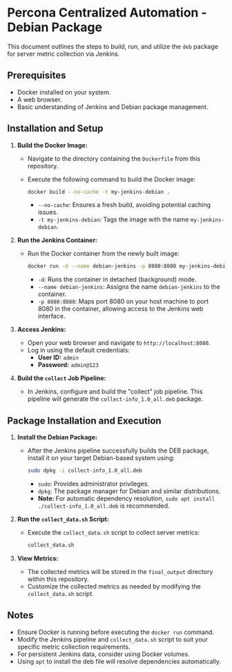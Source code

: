 # Percona Centralized Automation - Debian Package

This document outlines the steps to build, run, and utilize the `deb` package for server metric collection via Jenkins.

## Prerequisites

* Docker installed on your system.
* A web browser.
* Basic understanding of Jenkins and Debian package management.

## Installation and Setup

1.  **Build the Docker Image:**
    * Navigate to the directory containing the `Dockerfile` from this repository.
    * Execute the following command to build the Docker image:

        ```bash
        docker build --no-cache -t my-jenkins-debian .
        ```

        * `--no-cache`: Ensures a fresh build, avoiding potential caching issues.
        * `-t my-jenkins-debian`: Tags the image with the name `my-jenkins-debian`.

2.  **Run the Jenkins Container:**
    * Run the Docker container from the newly built image:

        ```bash
        docker run -d --name debian-jenkins -p 8080:8080 my-jenkins-debian
        ```

        * `-d`: Runs the container in detached (background) mode.
        * `--name debian-jenkins`: Assigns the name `debian-jenkins` to the container.
        * `-p 8080:8080`: Maps port 8080 on your host machine to port 8080 in the container, allowing access to the Jenkins web interface.

3.  **Access Jenkins:**
    * Open your web browser and navigate to `http://localhost:8080`.
    * Log in using the default credentials:
        * **User ID:** `admin`
        * **Password:** `admin@123`

4.  **Build the `collect` Job Pipeline:**
    * In Jenkins, configure and build the "collect" job pipeline. This pipeline will generate the `collect-info_1.0_all.deb` package.

## Package Installation and Execution

1.  **Install the Debian Package:**
    * After the Jenkins pipeline successfully builds the DEB package, install it on your target Debian-based system using:

        ```bash
        sudo dpkg -i collect-info_1.0_all.deb
        ```

        * `sudo`: Provides administrator privileges.
        * `dpkg`: The package manager for Debian and similar distributions.
        * **Note:** For automatic dependency resolution, `sudo apt install ./collect-info_1.0_all.deb` is recommended.

2.  **Run the `collect_data.sh` Script:**
    * Execute the `collect_data.sh` script to collect server metrics:

        ```bash
        collect_data.sh
        ```

3.  **View Metrics:**
    * The collected metrics will be stored in the `final_output` directory within this repository.
    * Customize the collected metrics as needed by modifying the `collect_data.sh` script.

## Notes

* Ensure Docker is running before executing the `docker run` command.
* Modify the Jenkins pipeline and `collect_data.sh` script to suit your specific metric collection requirements.
* For persistent Jenkins data, consider using Docker volumes.
* Using `apt` to install the deb file will resolve dependencies automatically.